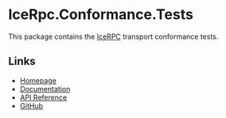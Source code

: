 # IceRpc.Conformance.Tests

This package contains the [IceRPC](https://icerpc.com) transport conformance tests.

## Links

- [Homepage](https://zeroc.com/icerpc)
- [Documentation](https://docs.testing.zeroc.com/)
- [API Reference](https://api.icerpc.com/csharp/api/IceRpc.Transports.html)
- [GitHub](https://github.com/icerpc/icerpc-csharp)

